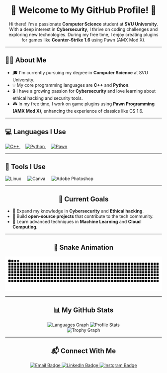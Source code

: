 <h1 align="center">🌟 Welcome to My GitHub Profile! 🌟</h1>

<p align="center">Hi there! I'm a passionate <strong>Computer Science</strong> student at <strong>SVU University</strong>. With a deep interest in <strong>Cybersecurity</strong>, I thrive on coding challenges and exploring new technologies. During my free time, I enjoy creating plugins for games like <strong>Counter-Strike 1.6</strong> using Pawn (AMX Mod X).</p>

---

<h2 align="left">👨‍💻 About Me</h2>

<ul>
  <li>🎓 I'm currently pursuing my degree in <strong>Computer Science</strong> at SVU University.</li>
  <li>💡 My core programming languages are <strong>C++</strong> and <strong>Python</strong>.</li>
  <li>🔒 I have a growing passion for <strong>Cybersecurity</strong> and love learning about ethical hacking and security tools.</li>
  <li>🎮 In my free time, I work on game plugins using <strong>Pawn Programming (AMX Mod X)</strong>, enhancing the experience of classics like CS 1.6.</li>
</ul>

---

<h2 align="left">💻 Languages I Use</h2>

<div align="left">
  <a href="https://isocpp.org/" target="_blank">
    <img src="https://cdn.jsdelivr.net/gh/devicons/devicon/icons/cplusplus/cplusplus-original.svg" height="40" alt="C++" />
  </a>
  <img width="12" />
  <a href="https://www.python.org/" target="_blank">
    <img src="https://cdn.jsdelivr.net/gh/devicons/devicon/icons/python/python-original.svg" height="40" alt="Python" />
  </a>
  <img width="12" />
  <a href="https://wiki.alliedmods.net/Pawn_Tutorial" target="_blank">
    <img src="https://i.postimg.cc/kgqdRt17/Screenshot-2025-01-08-015015.png" height="40" alt="Pawn" />
  </a>
</div>

---

<h2 align="left">🔧 Tools I Use</h2>

<div align="left">
  <img src="https://skillicons.dev/icons?i=linux" height="40" alt="Linux" />
  <img width="12" />
  <img src="https://cdn.jsdelivr.net/gh/devicons/devicon/icons/canva/canva-original.svg" height="40" alt="Canva" />
  <img width="12" />
  <img src="https://cdn.simpleicons.org/adobephotoshop/31A8FF" height="40" alt="Adobe Photoshop" />
</div>

---

<h2 align="center">🎯 Current Goals</h2>

<ul>
  <li>📖 Expand my knowledge in <strong>Cybersecurity</strong> and <strong>Ethical hacking</strong>.</li>
  <li>🚀 Build <strong>open-source projects</strong> that contribute to the tech community.</li>
  <li>🌱 Learn advanced techniques in <strong>Machine Learning</strong> and <strong>Cloud Computing</strong>.</li>
</ul>

---

<h2 align="center">🐍 Snake Animation</h2>

<p align="center">
  <img src="https://raw.githubusercontent.com/Maxi7x/Maxi7x/output/snake.svg" alt="Snake animation" />
</p>

---

<h2 align="center">📊 My GitHub Stats</h2>

<div align="center">
  <img src="https://github-readme-stats.vercel.app/api/top-langs/?username=Maxi7x&hide_progress=true&theme=dark" alt="Languages Graph" height="130">
  <img src="https://github-readme-stats.vercel.app/api?username=Maxi7x&rank_icon=github&theme=dark" alt="Profile Stats" height="130">
  <br />
  <img src="https://github-profile-trophy.vercel.app?username=Maxi7x&theme=dracula&column=-1&row=1&margin-w=8&margin-h=8&no-bg=true&no-frame=true&order=4" height="150" alt="Trophy Graph" />
</div>

---

<h2 align="center">📬 Connect With Me</h2>

<p align="center">
  <a href="mailto:maxiprok7@gmail.com" target="_blank">
    <img src="https://img.shields.io/badge/Email-D14836?style=for-the-badge&logo=gmail&logoColor=white" alt="Email Badge" />
  </a>
  <a href="https://www.linkedin.com/in/maxi-m7x/" target="_blank">
    <img src="https://img.shields.io/badge/LinkedIn-0077B5?style=for-the-badge&logo=linkedin&logoColor=white" alt="LinkedIn Badge" />
  </a>
  <a href="https://www.instagram.com/k.maxi_/" target="_blank">
    <img src="https://img.shields.io/badge/Instgram-1DA1F2?style=for-the-badge&logo=twitter&logoColor=white" alt="Instgram Badge" />
  </a>
</p>
